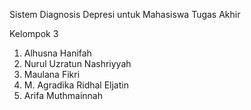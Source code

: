 Sistem Diagnosis Depresi untuk Mahasiswa Tugas Akhir 

Kelompok 3
1. Alhusna Hanifah
2. Nurul Uzratun Nashriyyah
3. Maulana Fikri
4. M. Agradika Ridhal Eljatin
5. Arifa Muthmainnah

